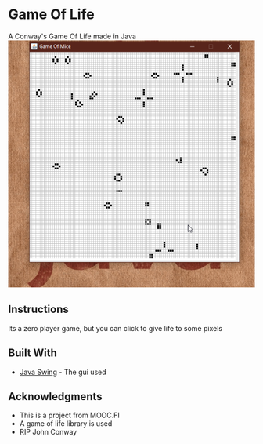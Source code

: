 # Game Of Life

A Conway's Game Of Life made in Java  
![](javagui.gif)

## Instructions

Its a zero player game, but you can click to give life to some pixels

## Built With

- [Java Swing](https://docs.oracle.com/javase/tutorial/uiswing/) - The gui used

## Acknowledgments

- This is a project from MOOC.FI
- A game of life library is used
- RIP John Conway
